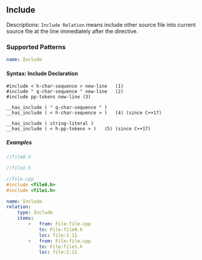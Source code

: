 ## Include
Descriptions: `Include Relation` means include other source file into current source file at the line immediately after the directive.

### Supported Patterns
```yaml
name: Include
```
#### Syntax: Include Declaration

```text
#include < h-char-sequence > new-line	(1)	
#include " q-char-sequence " new-line	(2)	
#include pp-tokens new-line	(3)	

__has_include ( " q-char-sequence " )
__has_include ( < h-char-sequence > )	(4)	(since C++17)

__has_include ( string-literal )
__has_include ( < h-pp-tokens > )	(5)	(since C++17)
```

##### Examples 

```cpp
//file0.h

//file1.h

//file.cpp
#include <file0.h>
#include <file1.h>
```

```yaml
name: Include 
relation:
    type: Include
    items:
        -   from: File:file.cpp
            to: File:file0.h
            loc: file:1:11
        -   from: File:file.cpp
            to: File:file1.h
            loc: file:2:11
```